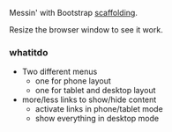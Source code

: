 Messin' with Bootstrap [scaffolding](http://twitter.github.com/bootstrap/scaffolding.html).

Resize the browser window to see it work.

### whatitdo

- Two different menus
  - one for phone layout
  - one for tablet and desktop layout
- more/less links to show/hide content
  - activate links in phone/tablet mode
  - show everything in desktop mode

